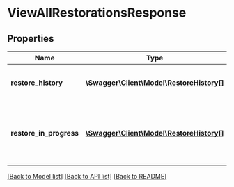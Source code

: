 # ViewAllRestorationsResponse

## Properties
Name | Type | Description | Notes
------------ | ------------- | ------------- | -------------
**restore_history** | [**\Swagger\Client\Model\RestoreHistory[]**](RestoreHistory.md) | Groups all completed restoration operations. | [optional] 
**restore_in_progress** | [**\Swagger\Client\Model\RestoreHistory[]**](RestoreHistory.md) | Groups details of a restoration operation currently in progress, if any. | [optional] 

[[Back to Model list]](../README.md#documentation-for-models) [[Back to API list]](../README.md#documentation-for-api-endpoints) [[Back to README]](../README.md)


